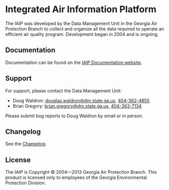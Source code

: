 Integrated Air Information Platform
===============================

The IAIP was developed by the Data Management Unit in the Georgia Air Protection Branch to collect and organize all the data required to operate an efficient air quality program. Development began in 2004 and is ongoing.


Documentation
------------

Documentation can be found on the [IAIP Documentation website](https://sites.google.com/site/iaipdocs/).


Support
------

For support, please contact the Data Management Unit:

+ Doug Waldron: [douglas.waldron@dnr.state.ga.us](mailto:douglas.waldron@dnr.state.ga.us), [404-362-4855](tel:404-362-4855)
+ Brian Gregory: [brian.gregory@dnr.state.ga.us](mailto:brian.gregory@dnr.state.ga.us), [404-363-7134](tel:404-363-7134)

Please submit bug reports to Doug Waldron by email or in person.


Changelog
--------

See the [Changelog](CHANGELOG.html).


License
------

The IAIP is Copyright © 2004—2013 Georgia Air Protection Branch. This product is licensed only to employees of the Georgia Environmental Protection Division.
